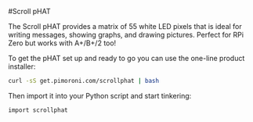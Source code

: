 <!--
---
name: Scroll pHAT
class: board
type: display, led
formfactor: pHAT
manufacturer: Pimoroni
description: A 11 x 5 LED matrix
url: https://github.com/pimoroni/scroll-phat
github: https://github.com/pimoroni/scroll-phat
buy: https://shop.pimoroni.com/products/scroll-phat
image: 'scroll-phat.png'
pincount: 40
eeprom: no
power:
  '2':
ground:
  '6':
pin:
  '3':
    mode: i2c
  '5':
    mode: i2c
i2c:
  '0x60':
    name: Matrix LED driver
    device: IS31FL3730
install:
  'devices':
    - 'i2c'
  'apt':
    - 'python-smbus'
    - 'python3-smbus'
  'python':
    - 'scrollphat'
  'python3':
    - 'scrollphat'
-->
#Scroll pHAT

The Scroll pHAT provides a matrix of 55 white LED pixels that is ideal for writing messages, showing graphs, and drawing pictures. Perfect for RPi Zero but works with A+/B+/2 too!

To get the pHAT set up and ready to go you can use the one-line product installer:

```bash
curl -sS get.pimoroni.com/scrollphat | bash
```

Then import it into your Python script and start tinkering:

```bash
import scrollphat
```
